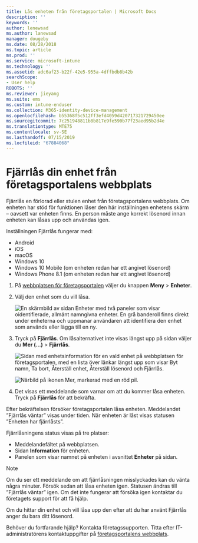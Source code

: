 ```yaml
---
title: Lås enheten från företagsportalen | Microsoft Docs
description: ''
keywords: ''
author: lenewsad
ms.author: lanewsad
manager: dougeby
ms.date: 08/28/2018
ms.topic: article
ms.prod: ''
ms.service: microsoft-intune
ms.technology: ''
ms.assetid: adc6af23-b22f-42e5-955a-4dffbdb8b42b
searchScope:
- User help
ROBOTS: ''
ms.reviewer: jieyang
ms.suite: ems
ms.custom: intune-enduser
ms.collection: M365-identity-device-management
ms.openlocfilehash: b55368f5c512ff3efd4059d420717321729450ee
ms.sourcegitcommit: 7c251948811b8b817e9fe590b77f23aed95b2d4e
ms.translationtype: MTE75
ms.contentlocale: sv-SE
ms.lasthandoff: 07/15/2019
ms.locfileid: "67884068"
---
```

# <a name="remotely-lock-your-device-from-the-company-portal-website"></a>Fjärrlås din enhet från företagsportalens webbplats

Fjärrlås en förlorad eller stulen enhet från företagsportalens webbplats. Om enheten har stöd för funktionen låser den här inställningen enhetens skärm – oavsett var enheten finns. En person måste ange korrekt lösenord innan enheten kan låsas upp och användas igen.   

Inställningen Fjärrlås fungerar med:

* Android
* iOS
* macOS
* Windows 10
* Windows 10 Mobile (om enheten redan har ett angivet lösenord)
* Windows Phone 8.1 (om enheten redan har ett angivet lösenord)  

1. På [webbplatsen för företagsportalen](https://portal.manage.microsoft.com) väljer du knappen __Meny__ > __Enheter__.  

2. Välj den enhet som du vill låsa.  

    ![En skärmbild av sidan Enheter med två paneler som visar oidentifierade, allmänt namngivna enheter. En grå banderoll finns direkt under enheterna och uppmanar användaren att identifiera den enhet som används eller lägga till en ny.](./media/rename-reset-device-step2-1808.png) 

3. Tryck på **Fjärrlås**. Om låsalternativet inte visas längst upp på sidan väljer du **Mer (…)**  > **Fjärrlås**.  

   ![Sidan med enhetsinformation för en vald enhet på webbplatsen för företagsportalen, med en lista över länkar längst upp som visar Byt namn, Ta bort, Återställ enhet, Återställ lösenord och Fjärrlås. ](./media/rename-reset-device-1808.png) 

    ![Närbild på ikonen Mer, markerad med en röd pil.](./media/rename-reset-device-step3-more-1808.png)    

4. Det visas ett meddelande som varnar om att du kommer låsa enheten. Tryck på **Fjärrlås** för att bekräfta.

Efter bekräftelsen försöker företagsportalen låsa enheten. Meddelandet ”Fjärrlås väntar” visas under tiden. När enheten är låst visas statusen ”Enheten har fjärrlåsts”.  

Fjärrlåsningens status visas på tre platser:

* Meddelandefältet på webbplatsen.
* Sidan **Information** för enheten.
* Panelen som visar namnet på enheten i avsnittet **Enheter** på sidan.  

> [!Note]
> Om du ser ett meddelande om att fjärrlåsningen misslyckades kan du vänta några minuter. Försök sedan att låsa enheten igen. Statusen ändras till ”Fjärrlås väntar” igen. Om det inte fungerar att försöka igen kontaktar du företagets support för att få hjälp.

Om du hittar din enhet och vill låsa upp den efter att du har använt Fjärrlås anger du bara ditt lösenord.  

Behöver du fortfarande hjälp? Kontakta företagssupporten. Titta efter IT-administratörens kontaktuppgifter på [företagsportalens webbplats](https://go.microsoft.com/fwlink/?linkid=2010980).
